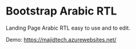 # Bootstrap Arabic RTL
Landing Page Arabic RTL
easy to use and to edit. 

 
Demo: 
https://majidtech.azurewebsites.net/
